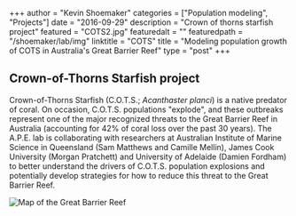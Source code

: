 +++
author = "Kevin Shoemaker"
categories = ["Population modeling", "Projects"]
date = "2016-09-29"
description = "Crown of thorns starfish project"
featured = "COTS2.jpg"
featuredalt = ""
featuredpath = "/shoemaker/lab/img"
linktitle = "COTS"
title = "Modeling population growth of COTS in Australia's Great Barrier Reef"
type = "post"
+++

## Crown-of-Thorns Starfish project

Crown-of-Thorns Starfish (C.O.T.S.; *Acanthaster planci*) is a native predator of coral. On occasion, C.O.T.S. populations "explode", and these outbreaks represent one of the major recognized threats to the Great Barrier Reef in Australia (accounting for 42% of coral loss over the past 30 years). The A.P.E. lab is collaborating with researchers at Australian Institute of Marine Science in Queensland (Sam Matthews and Camille Mellin), James Cook University (Morgan Pratchett) and University of Adelaide (Damien Fordham) to better understand the drivers of C.O.T.S. population explosions and potentially develop strategies for how to reduce this threat to the Great Barrier Reef.   

![Map of the Great Barrier Reef](/shoemaker/lab/img/GreatBarrierReefMap.gif)
